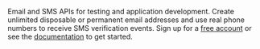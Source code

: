 Email and SMS APIs for testing and application development. Create unlimited disposable or permanent email addresses and use real phone numbers to receive SMS verification events. Sign up for a [free account](https://app.mailslurp.com) or see the [documentation](https://docs.mailslurp.com) to get started.
